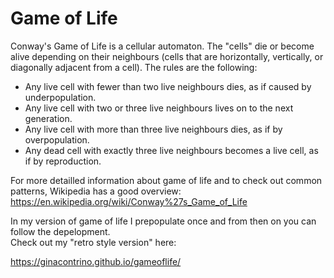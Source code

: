 # Game of Life

Conway's Game of Life is a cellular automaton. The "cells" die or become alive depending on their neighbours (cells that are horizontally, vertically, or diagonally adjacent from a cell). The rules are the following:

- Any live cell with fewer than two live neighbours dies, as if caused by underpopulation.
- Any live cell with two or three live neighbours lives on to the next generation.
- Any live cell with more than three live neighbours dies, as if by overpopulation.
- Any dead cell with exactly three live neighbours becomes a live cell, as if by reproduction.

For more detailled information about game of life and to check out common patterns, Wikipedia has a good overview:
https://en.wikipedia.org/wiki/Conway%27s_Game_of_Life

In my version of game of life I prepopulate once and from then on you can follow the depelopment.<br>
Check out my "retro style version" here:

https://ginacontrino.github.io/gameoflife/
